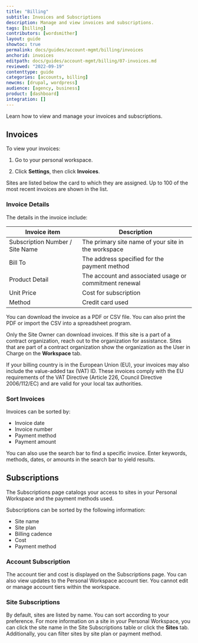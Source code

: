 ```yaml
---
title: "Billing"
subtitle: Invoices and Subscriptions
description: Manage and view invoices and subscriptions.
tags: [billing]
contributors: [wordsmither]
layout: guide
showtoc: true
permalink: docs/guides/account-mgmt/billing/invoices
anchorid: invoices
editpath: docs/guides/account-mgmt/billing/07-invoices.md
reviewed: "2022-09-19"
contenttype: guide
categories: [accounts, billing]
newcms: [drupal, wordpress]
audience: [agency, business]
product: [dashboard]
integration: []
---
```


Learn how to view and manage your invoices and subscriptions.

## Invoices

To view your invoices:

1. Go to your personal workspace.

1. Click **Settings**, then click **Invoices**.

Sites are listed below the card to which they are assigned. Up to 100 of the most recent invoices are shown in the list.

### Invoice Details

The details in the invoice include:

|Invoice item| Description|
|------------|------------|
|Subscription Number / Site Name| The primary site name of your site in the workspace|
|Bill To| The address specified for the payment method|
|Product Detail| The account and associated usage or commitment renewal|
|Unit Price| Cost for subscription|
|Method| Credit card used|

You can download the invoice as a PDF or CSV file. You can also print the PDF or import the CSV into a spreadsheet program.

<Alert title="Note" type="info" >

Only the Site Owner can download invoices.  If this site is a part of a contract organization, reach out to the organization for assistance.  Sites that are part of a contract organization show the organization as the User in Charge on the **Workspace** tab.

</Alert>

If your billing country is in the European Union (EU), your invoices may also include the value-added tax (VAT) ID.
These invoices comply with the EU requirements of the VAT Directive (Article 226, Council Directive 2006/112/EC) and are valid for your local tax authorities. 

### Sort Invoices


Invoices can be sorted by:

* Invoice date
* Invoice number
* Payment method
* Payment amount

You can also use the search bar to find a specific invoice. Enter keywords, methods, dates, or amounts in the search bar to yield results.

## Subscriptions

The Subscriptions page catalogs your access to sites in your Personal Workspace and the payment methods used.

Subscriptions can be sorted by the following information:

* Site name
* Site plan
* Billing cadence
* Cost
* Payment method

### Account Subscription

The account tier and cost is displayed on the Subscriptions page. You can also view updates to the Personal Workspace account tier. You cannot edit or manage account tiers within the workspace. 

### Site Subscriptions

By default, sites are listed by name. You can sort according to your preference. For more information on a site in your Personal Workspace, you can click the site name in the Site Subscriptions table or click the **Sites** tab. Additionally, you can filter sites by site plan or payment method.